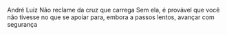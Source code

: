 André Luiz
Não reclame da cruz que carrega
Sem ela, é provável que você não tivesse no que se apoiar para, embora a passos lentos, avançar com segurança
